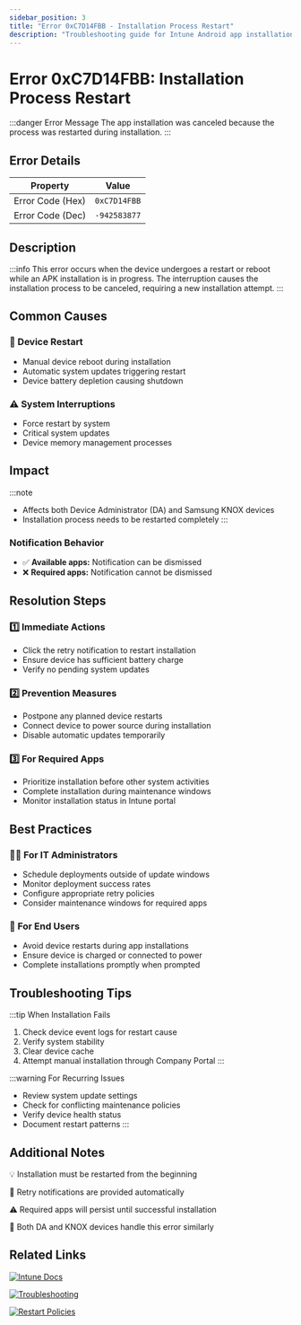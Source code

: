 ```yaml
---
sidebar_position: 3
title: "Error 0xC7D14FBB - Installation Process Restart"
description: "Troubleshooting guide for Intune Android app installation error 0xC7D14FBB"
---
```


# Error 0xC7D14FBB: Installation Process Restart

:::danger Error Message
The app installation was canceled because the process was restarted during installation.
:::

## Error Details

<div class="error-details">

| Property | Value |
|----------|-------|
| Error Code (Hex) | `0xC7D14FBB` |
| Error Code (Dec) | `-942583877` |

</div>

## Description

:::info
This error occurs when the device undergoes a restart or reboot while an APK installation is in progress. The interruption causes the installation process to be canceled, requiring a new installation attempt.
:::

## Common Causes

<div class="card-container">
<div class="cause-card">

### 🔄 Device Restart
- Manual device reboot during installation
- Automatic system updates triggering restart
- Device battery depletion causing shutdown

</div>
<div class="cause-card">

### ⚠️ System Interruptions
- Force restart by system
- Critical system updates
- Device memory management processes

</div>
</div>

## Impact

:::note
- Affects both Device Administrator (DA) and Samsung KNOX devices
- Installation process needs to be restarted completely
:::

### Notification Behavior
- ✅ **Available apps:** Notification can be dismissed
- ❌ **Required apps:** Notification cannot be dismissed

## Resolution Steps

<div class="steps-container">

### 1️⃣ Immediate Actions
- Click the retry notification to restart installation
- Ensure device has sufficient battery charge
- Verify no pending system updates

### 2️⃣ Prevention Measures
- Postpone any planned device restarts
- Connect device to power source during installation
- Disable automatic updates temporarily

### 3️⃣ For Required Apps
- Prioritize installation before other system activities
- Complete installation during maintenance windows
- Monitor installation status in Intune portal

</div>

## Best Practices

<div class="card-container">
<div class="practice-card">

### 👨‍💻 For IT Administrators
- Schedule deployments outside of update windows
- Monitor deployment success rates
- Configure appropriate retry policies
- Consider maintenance windows for required apps

</div>
<div class="practice-card">

### 👤 For End Users
- Avoid device restarts during app installations
- Ensure device is charged or connected to power
- Complete installations promptly when prompted

</div>
</div>

## Troubleshooting Tips

:::tip When Installation Fails
1. Check device event logs for restart cause
2. Verify system stability
3. Clear device cache
4. Attempt manual installation through Company Portal
:::

:::warning For Recurring Issues
- Review system update settings
- Check for conflicting maintenance policies
- Verify device health status
- Document restart patterns
:::

## Additional Notes

<div class="notes-container">

💡 Installation must be restarted from the beginning

🔔 Retry notifications are provided automatically

⚠️ Required apps will persist until successful installation

📱 Both DA and KNOX devices handle this error similarly

</div>

## Related Links

<div class="links-container">

[![Intune Docs](https://img.shields.io/badge/Intune-App_Installation_Process-0078D4?style=for-the-badge&logo=microsoft)](https://docs.microsoft.com/en-us/mem/intune/apps/apps-deployment)

[![Troubleshooting](https://img.shields.io/badge/Intune-Installation_Failures-red?style=for-the-badge&logo=microsoft)](https://docs.microsoft.com/en-us/mem/intune/apps/troubleshoot-app-install)

[![Restart Policies](https://img.shields.io/badge/Intune-Restart_Policies-green?style=for-the-badge&logo=microsoft)](https://docs.microsoft.com/en-us/mem/intune/configuration/device-restart-overview)

</div> 